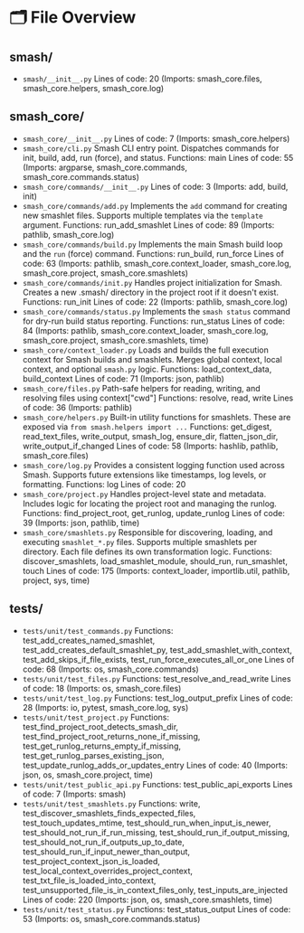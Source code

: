 # 🗂 File Overview

## smash/
- `smash/__init__.py`
     Lines of code: 20
     (Imports: smash_core.files, smash_core.helpers, smash_core.log)

## smash_core/
- `smash_core/__init__.py`
     Lines of code: 7
     (Imports: smash_core.helpers)
- `smash_core/cli.py`
    Smash CLI entry point.
    Dispatches commands for init, build, add, run (force), and status.
     Functions: main
     Lines of code: 55
     (Imports: argparse, smash_core.commands, smash_core.commands.status)
- `smash_core/commands/__init__.py`
     Lines of code: 3
     (Imports: add, build, init)
- `smash_core/commands/add.py`
    Implements the `add` command for creating new smashlet files.
    Supports multiple templates via the `template` argument.
     Functions: run_add_smashlet
     Lines of code: 89
     (Imports: pathlib, smash_core.log)
- `smash_core/commands/build.py`
    Implements the main Smash build loop and the `run` (force) command.
     Functions: run_build, run_force
     Lines of code: 63
     (Imports: pathlib, smash_core.context_loader, smash_core.log, smash_core.project, smash_core.smashlets)
- `smash_core/commands/init.py`
    Handles project initialization for Smash.
    Creates a new .smash/ directory in the project root if it doesn't exist.
     Functions: run_init
     Lines of code: 22
     (Imports: pathlib, smash_core.log)
- `smash_core/commands/status.py`
    Implements the `smash status` command for dry-run build status reporting.
     Functions: run_status
     Lines of code: 84
     (Imports: pathlib, smash_core.context_loader, smash_core.log, smash_core.project, smash_core.smashlets, time)
- `smash_core/context_loader.py`
    Loads and builds the full execution context for Smash builds and smashlets.
    Merges global context, local context, and optional `smash.py` logic.
     Functions: load_context_data, build_context
     Lines of code: 71
     (Imports: json, pathlib)
- `smash_core/files.py`
    Path-safe helpers for reading, writing,
    and resolving files using context["cwd"]
     Functions: resolve, read, write
     Lines of code: 36
     (Imports: pathlib)
- `smash_core/helpers.py`
    Built-in utility functions for smashlets.
    These are exposed via `from smash.helpers import ...`
     Functions: get_digest, read_text_files, write_output, smash_log, ensure_dir, flatten_json_dir, write_output_if_changed
     Lines of code: 58
     (Imports: hashlib, pathlib, smash_core.files)
- `smash_core/log.py`
    Provides a consistent logging function used across Smash.
    Supports future extensions like timestamps, log levels, or formatting.
     Functions: log
     Lines of code: 20
- `smash_core/project.py`
    Handles project-level state and metadata.
    Includes logic for locating the project root and managing the runlog.
     Functions: find_project_root, get_runlog, update_runlog
     Lines of code: 39
     (Imports: json, pathlib, time)
- `smash_core/smashlets.py`
    Responsible for discovering, loading, and executing `smashlet_*.py` files.
    Supports multiple smashlets per directory. Each file defines its own transformation logic.
     Functions: discover_smashlets, load_smashlet_module, should_run, run_smashlet, touch
     Lines of code: 175
     (Imports: context_loader, importlib.util, pathlib, project, sys, time)

## tests/
- `tests/unit/test_commands.py`
     Functions: test_add_creates_named_smashlet, test_add_creates_default_smashlet_py, test_add_smashlet_with_context, test_add_skips_if_file_exists, test_run_force_executes_all_or_one
     Lines of code: 68
     (Imports: os, smash_core.commands)
- `tests/unit/test_files.py`
     Functions: test_resolve_and_read_write
     Lines of code: 18
     (Imports: os, smash_core.files)
- `tests/unit/test_log.py`
     Functions: test_log_output_prefix
     Lines of code: 28
     (Imports: io, pytest, smash_core.log, sys)
- `tests/unit/test_project.py`
     Functions: test_find_project_root_detects_smash_dir, test_find_project_root_returns_none_if_missing, test_get_runlog_returns_empty_if_missing, test_get_runlog_parses_existing_json, test_update_runlog_adds_or_updates_entry
     Lines of code: 40
     (Imports: json, os, smash_core.project, time)
- `tests/unit/test_public_api.py`
     Functions: test_public_api_exports
     Lines of code: 7
     (Imports: smash)
- `tests/unit/test_smashlets.py`
     Functions: write, test_discover_smashlets_finds_expected_files, test_touch_updates_mtime, test_should_run_when_input_is_newer, test_should_not_run_if_run_missing, test_should_run_if_output_missing, test_should_not_run_if_outputs_up_to_date, test_should_run_if_input_newer_than_output, test_project_context_json_is_loaded, test_local_context_overrides_project_context, test_txt_file_is_loaded_into_context, test_unsupported_file_is_in_context_files_only, test_inputs_are_injected
     Lines of code: 220
     (Imports: json, os, smash_core.smashlets, time)
- `tests/unit/test_status.py`
     Functions: test_status_output
     Lines of code: 53
     (Imports: os, smash_core.commands.status)
